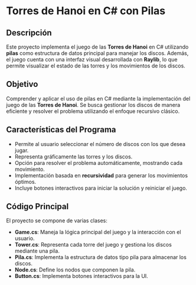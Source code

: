 # Torres de Hanoi en C# con Pilas

## Descripción
Este proyecto implementa el juego de las **Torres de Hanoi** en C# utilizando **pilas** como estructura de datos principal para manejar los discos. Además, el juego cuenta con una interfaz visual desarrollada con **Raylib**, lo que permite visualizar el estado de las torres y los movimientos de los discos.

## Objetivo
Comprender y aplicar el uso de pilas en C# mediante la implementación del juego de las **Torres de Hanoi**. Se busca gestionar los discos de manera eficiente y resolver el problema utilizando el enfoque recursivo clásico.

## Características del Programa
- Permite al usuario seleccionar el número de discos con los que desea jugar.
- Representa gráficamente las torres y los discos.
- Opción para resolver el problema automáticamente, mostrando cada movimiento.
- Implementación basada en **recursividad** para generar los movimientos óptimos.
- Incluye botones interactivos para iniciar la solución y reiniciar el juego.

## Código Principal
El proyecto se compone de varias clases:
- **Game.cs**: Maneja la lógica principal del juego y la interacción con el usuario.
- **Tower.cs**: Representa cada torre del juego y gestiona los discos mediante una pila.
- **Pila.cs**: Implementa la estructura de datos tipo pila para almacenar los discos.
- **Node.cs**: Define los nodos que componen la pila.
- **Button.cs**: Implementa botones interactivos para la UI.
